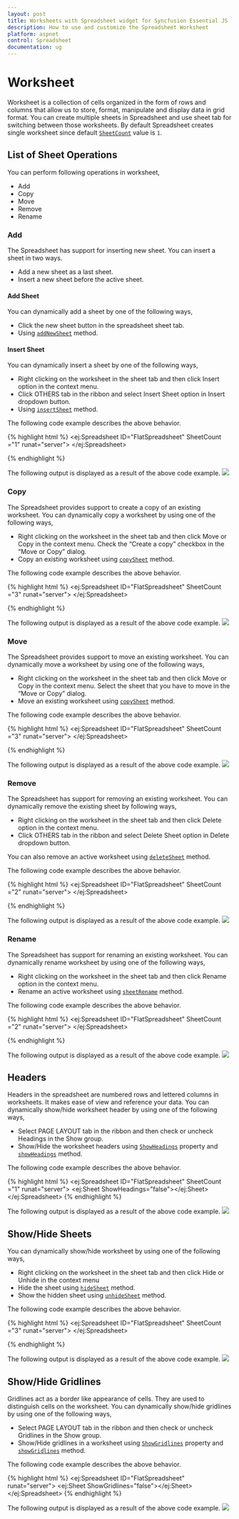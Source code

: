 ```yaml
---
layout: post
title: Worksheets with Spreadsheet widget for Syncfusion Essential JS
description: How to use and customize the Spreadsheet Worksheet
platform: aspnet
control: Spreadsheet
documentation: ug
--- 
```


# Worksheet

Worksheet is a collection of cells organized in the form of rows and columns that allow us to store, format, manipulate and display data in grid format. You can create multiple sheets in Spreadsheet and use sheet tab for switching between those worksheets. By default Spreadsheet creates single worksheet since default [`SheetCount`](http://help.syncfusion.com/api/js/ejspreadsheet#members:sheetcount "sheetCount") value is `1`.

## List of Sheet Operations 

You can perform following operations in worksheet,

* Add
* Copy
* Move
* Remove
* Rename

### Add

The Spreadsheet has support for inserting new sheet. You can insert a sheet in two ways.

* Add a new sheet as a last sheet.
* Insert a new sheet before the active sheet.

#### Add Sheet

You can dynamically add a sheet by one of the following ways,

* Click the new sheet button in the spreadsheet sheet tab.
* Using [`addNewSheet`](http://help.syncfusion.com/api/js/ejspreadsheet#methods:addnewsheet "addNewSheet") method.

#### Insert Sheet

You can dynamically insert a sheet by one of the following ways,

* Right clicking on the worksheet in the sheet tab and then click Insert option in the context menu.
* Click OTHERS tab in the ribbon and select Insert Sheet option in Insert dropdown button.
* Using [`insertSheet`](http://help.syncfusion.com/api/js/ejspreadsheet#methods:insertsheet "insertSheet") method.

The following code example describes the above behavior.

{% highlight html %}
<ej:Spreadsheet ID="FlatSpreadsheet" SheetCount ="1" runat="server">
        <ClientSideEvents LoadComplete="loadComplete" />
</ej:Spreadsheet> 
<script>
    function loadComplete(args) {	  
      if(!this.isImport) {
        this.addNewSheet(); //To add as a last sheet.
        //this.insertSheet(); // To insert a sheet before the active sheet.
     }
    }
</script>
{% endhighlight %}

The following output is displayed as a result of the above code example.
![](Worksheet_images/Worksheet_img1.png)

### Copy

The Spreadsheet provides support to create a copy of an existing worksheet. You can dynamically copy a worksheet by using one of the following ways,

* Right clicking on the worksheet in the sheet tab and then click Move or Copy in the context menu. Check the “Create a copy” checkbox in the “Move or Copy” dialog.
* Copy an existing worksheet using [`copySheet`](http://help.syncfusion.com/api/js/ejspreadsheet#methods:copysheet "copySheet") method.

The following code example describes the above behavior.

{% highlight html %}
<ej:Spreadsheet ID="FlatSpreadsheet" SheetCount ="3" runat="server">
        <ClientSideEvents LoadComplete="loadComplete" />
</ej:Spreadsheet>   
<script>
    function loadComplete(args) {	  
      if (!this.isImport)
        this.copySheet(1, 3, true); //arg1- from index, arg2 -to index, arg3 - isCopySheet
    }
</script>    
{% endhighlight %}

The following output is displayed as a result of the above code example.
![](Worksheet_images/Worksheet_img2.png)

### Move

The Spreadsheet provides support to move an existing worksheet. You can dynamically move a worksheet by using one of the following ways,

* Right clicking on the worksheet in the sheet tab and then click Move or Copy in the context menu. Select the sheet that you have to move in the “Move or Copy” dialog.
* Move an existing worksheet using [`copySheet`](http://help.syncfusion.com/api/js/ejspreadsheet#methods:copysheet "copySheet") method.

The following code example describes the above behavior.

{% highlight html %}
<ej:Spreadsheet ID="FlatSpreadsheet" SheetCount ="3" runat="server">
        <ClientSideEvents LoadComplete="loadComplete" />
</ej:Spreadsheet>  
<script>
    function loadComplete(args) {	  
      if (!this.isImport)
         this.copySheet(1, 3, false); //arg1- from index, arg2 -to index, arg3 - isCopySheet
    }
</script>
{% endhighlight %}

The following output is displayed as a result of the above code example.
![](Worksheet_images/Worksheet_img3.png)

### Remove

The Spreadsheet has support for removing an existing worksheet. You can dynamically remove the existing sheet by following ways,

* Right clicking on the worksheet in the sheet tab and then click Delete option in the context menu.
* Click OTHERS tab in the ribbon and select Delete Sheet option in Delete dropdown button.

You can also remove an active worksheet using [`deleteSheet`](http://help.syncfusion.com/api/js/ejspreadsheet#methods:deletesheet "deleteSheet") method.

The following code example describes the above behavior.

{% highlight html %}
<ej:Spreadsheet ID="FlatSpreadsheet" SheetCount ="2" runat="server">
        <ClientSideEvents LoadComplete="loadComplete" />
</ej:Spreadsheet>   
<script>
    function loadComplete(args) {	  
      if(!this.isImport)
        this.deleteSheet();
    }
</script>
{% endhighlight %}

The following output is displayed as a result of the above code example.
![](Worksheet_images/Worksheet_img4.png)

### Rename

The Spreadsheet has support for renaming an existing worksheet. You can dynamically rename worksheet by using one of the following ways,

* Right clicking on the worksheet in the sheet tab and then click Rename option in the context menu.
* Rename an active worksheet using [`sheetRename`](http://help.syncfusion.com/api/js/ejspreadsheet#methods:sheetrename "sheetRename") method.

The following code example describes the above behavior.

{% highlight html %}
<ej:Spreadsheet ID="FlatSpreadsheet" SheetCount ="2" runat="server">
         <ClientSideEvents LoadComplete="loadComplete" />
</ej:Spreadsheet>  
<script>
    function loadComplete(args) {	  
      if(!this.isImport)
        this.sheetRename("RenameSheet");
    }
</script>    
{% endhighlight %}

The following output is displayed as a result of the above code example.
![](Worksheet_images/Worksheet_img5.png)

## Headers

Headers in the spreadsheet are numbered rows and lettered columns in worksheets. It makes ease of view and reference your data. You can dynamically show/hide worksheet header by using one of the following ways,

* Select PAGE LAYOUT tab in the ribbon and then check or uncheck Headings in the Show group.
* Show/Hide the worksheet headers using [`ShowHeadings`](http://help.syncfusion.com/api/js/ejspreadsheet#members:sheets-showheadings "ShowHeadings") property and [`showHeadings`](http://help.syncfusion.com/api/js/ejspreadsheet#methods:showheadings "showHeadings") method.

The following code example describes the above behavior.

{% highlight html %}
<ej:Spreadsheet ID="FlatSpreadsheet" SheetCount ="1" runat="server">
     <Sheets>
          <ej:Sheet ShowHeadings="false"></ej:Sheet>
     </Sheets>
</ej:Spreadsheet> 
{% endhighlight %}

The following output is displayed as a result of the above code example.
![](Worksheet_images/Worksheet_img6.png)

## Show/Hide Sheets

You can dynamically show/hide worksheet by using one of the following ways,

* Right clicking on the worksheet in the sheet tab and then click Hide or Unhide in the context menu
* Hide the sheet using [`hideSheet`](http://help.syncfusion.com/api/js/ejspreadsheet#methods:hidesheet "hideSheet") method.
* Show the hidden sheet using [`unhideSheet`](http://help.syncfusion.com/api/js/ejspreadsheet#methods:unhidesheet "unhideSheet") method.

The following code example describes the above behavior.

{% highlight html %}
<ej:Spreadsheet ID="FlatSpreadsheet" SheetCount ="3" runat="server">
       <ClientSideEvents LoadComplete="loadComplete" />
</ej:Spreadsheet> 
<script>
    function loadComplete(args) {	  
      if(!this.isImport)
        this.hideSheet(1);
        this.hideSheet(2);
        this.unhideSheet(1);
    }
</script>    
{% endhighlight %}

The following output is displayed as a result of the above code example.
![](Worksheet_images/Worksheet_img7.png)

## Show/Hide Gridlines

Gridlines act as a border like appearance of cells. They are used to distinguish cells on the worksheet. You can dynamically show/hide gridlines by using one of the following ways,

* Select PAGE LAYOUT tab in the ribbon and then check or uncheck Gridlines in the Show group.
* Show/Hide gridlines in a worksheet using [`ShowGridlines`](http://help.syncfusion.com/api/js/ejspreadsheet#members:sheets-showgridlines "ShowGridlines") property and [`showGridlines`](http://help.syncfusion.com/api/js/ejspreadsheet#methods:showgridlines "showGridlines") method.

The following code example describes the above behavior.

{% highlight html %}
<ej:Spreadsheet ID="FlatSpreadsheet" runat="server">
     <Sheets>
         <ej:Sheet ShowGridlines="false"></ej:Sheet>
     </Sheets>
</ej:Spreadsheet> 
{% endhighlight %}

The following output is displayed as a result of the above code example.
![](Worksheet_images/Worksheet_img8.png)